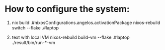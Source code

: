 # How to configure the system:

1. nix build .#nixosConfigurations.angelos.activationPackage
nixos-rebuild switch --flake .#laptop

2. text with local VM
nixos-rebuild build-vm --flake .#laptop
./result/bin/run-*-vm
